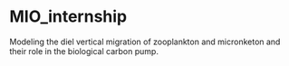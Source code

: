 # MIO_internship
Modeling the diel vertical migration of zooplankton and micronketon and their role in the biological carbon pump.
